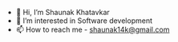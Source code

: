 - 👋 Hi, I’m Shaunak Khatavkar
- 👀 I’m interested in Software development
- 📫 How to reach me - shaunak14k@gmail.com

<!---
shaunak14k/shaunak14k is a ✨ special ✨ repository because its `README.md` (this file) appears on your GitHub profile.
You can click the Preview link to take a look at your changes.
--->
